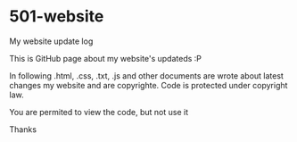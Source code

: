 # 501-website
My website update log

This is GitHub page about my website's updateds :P

In following .html, .css, .txt, .js and other documents are wrote about latest changes my website and are copyrighte.
Code is protected under copyright law. 

You are permited to view the code, but not use it

Thanks
